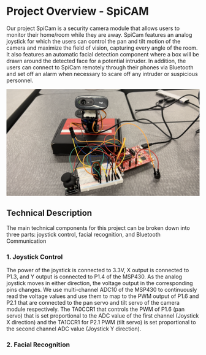 # Project Overview - SpiCAM
Our project SpiCam is a security camera module that allows users to monitor their home/room while they are away.
SpiCam features an analog joystick for which the users can control the pan and tilt motion of the camera and maximize the field of vision, capturing every angle of the room.
It also features an automatic facial detection component where a box will be drawn around the detected face for a potential intruder. 
In addition, the users can connect to SpiCam remotely through their phones via Bluetooth and set off an alarm when necessary to scare off any intruder or suspicious personnel. 

![SpiCam Image](SpiCam.PNG)

## Technical Description
The main technical components for this project can be broken down into three parts: joystick control, facial recognition, and Bluetooth Communication
### 1. Joystick Control
The power of the joystick is connected to 3.3V, X output is connected to P1.3, and Y output is connected to P1.4 of the MSP430. As the analog joystick moves in either direction, 
the voltage output in the corresponding pins changes. We use multi-channel ADC10 of the MSP430 to continuously read the voltage values and use them to map to the PWM output of P1.6 and P2.1
that are connected to the pan servo and tilt servo of the camera module respectively. The TA0CCR1 that controls the PWM of P1.6 (pan servo) that is set proportional to the ADC value of the first channel (Joystick X direction) and the TA1CCR1 for P2.1 PWM (tilt servo) is set proportional to the second channel ADC value (Joystick Y direction).
### 2. Facial Recognition
